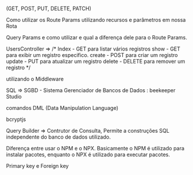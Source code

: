 (GET, POST, PUT, DELETE, PATCH)

Como utilizar os Route Params utilizando recursos e parâmetros em nossa Rota

Query Params e como utilizar e qual a diferença dele para o Route Params.



UsersController =>
/* 
   Index - GET para listar vários registros
   show - GET para exibir um registro especifico.
   create - POST para criar um registro
   update - PUT para atualizar um registro
   delete - DELETE para remover um registro 
 */


 utilizando o Middleware

  <!-- linguagem padrão para banco de dados relacionais -->
 SQL =>
  SGBD - Sistema Gerenciador de Bancos de Dados
  : beekeeper Studio

comandos DML (Data Manipulation Language)

bcryptjs

Query Builder => Contrutor de Consulta, Permite a construções
SQL independente do banco de dados utilizado.

Diferença entre usar o NPM e o NPX. Basicamente o NPM é utilizado para instalar pacotes, enquanto o NPX é utilizado para executar pacotes.

Primary key e Foreign key